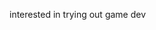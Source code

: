 interested in trying out game dev

<!---
rrazaleigh/rrazaleigh is a ✨ special ✨ repository because its `README.md` (this file) appears on your GitHub profile.
You can click the Preview link to take a look at your changes.
--->
